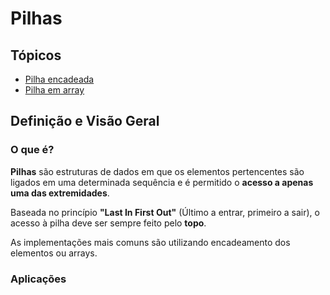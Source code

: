 # Pilhas

## Tópicos

* [Pilha encadeada](../src/stack/linked)
* [Pilha em array](../src/stack/array)

## Definição e Visão Geral

### O que é?

**Pilhas** são estruturas de dados em que os elementos pertencentes são ligados em uma determinada sequência e é permitido o **acesso a apenas uma das extremidades**.

Baseada no princípio **"Last In First Out"** (Último a entrar, primeiro a sair), o acesso à pilha deve ser sempre feito pelo **topo**.

As implementações mais comuns são utilizando encadeamento dos elementos ou arrays.

### Aplicações